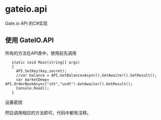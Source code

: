 # gateio.api
Gate.io API 的C#实现

## 使用 GateIO.API

所有的方法在API类中，使用前先调用

```
   static void Main(string[] args)
   {
     API.SetKey(key,secret);
     //var balance = API.GetBalancesAsync().GetAwaiter().GetResult();
     var marketDeep= API.OrderBookAsync("iht","usdt").GetAwaiter().GetResult();     
     Console.Read();
   }
```

设置密钥

然后调用相应的方法即可，代码中都有注释。